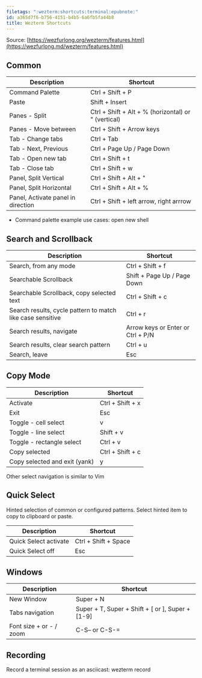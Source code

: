 ```yaml
---
filetags: ":wezterm:shortcuts:terminal:epubnote:"
id: a365d7f6-b756-4151-b4b5-6a6fb5fa44b8
title: Wezterm Shortcuts
---
```


Source:
[https://wezfurlong.org/wezterm/features.html](https://wezfurlong.md/wezterm/features.html)

## Common

| Description | Shortcut |
|----|----|
| Command Palette | Ctrl + Shift + P |
| Paste | Shift + Insert |
| Panes - Split | Ctrl + Shift + Alt + % (horizontal) or " (vertical) |
| Panes - Move between | Ctrl + Shift + Arrow keys |
| Tab - Change tabs | Ctrl + Tab |
| Tab - Next, Previous | Ctrl + Page Up / Page Down |
| Tab - Open new tab | Ctrl + Shift + t |
| Tab - Close tab | Ctrl + Shift + w |
| Panel, Split Vertical | Ctrl + Shift + Alt + " |
| Panel, Split Horizontal | Ctrl + Shift + Alt + % |
| Panel, Activate panel in direction | Ctrl + Shift + left arrow, right arrrow |

- Command palette example use cases: open new shell

## Search and Scrollback

| Description | Shortcut |
|----|----|
| Search, from any mode | Ctrl + Shift + f |
| Searchable Scrollback | Shift + Page Up / Page Down |
| Searchable Scrollback, copy selected text | Ctrl + Shift + c |
| Search results, cycle pattern to match like case sensitive | Ctrl + r |
| Search results, navigate | Arrow keys or Enter or Ctrl + P/N |
| Search results, clear search pattern | Ctrl + u |
| Search, leave | Esc |

## Copy Mode

| Description                   | Shortcut         |
|-------------------------------|------------------|
| Activate                      | Ctrl + Shift + x |
| Exit                          | Esc              |
| Toggle - cell select          | v                |
| Toggle - line select          | Shift + v        |
| Toggle - rectangle select     | Ctrl + v         |
| Copy selected                 | Ctrl + Shift + c |
| Copy selected and exit (yank) | y                |

Other select navigation is similar to Vim

## Quick Select

Hinted selection of common or configured patterns. Select hinted item to
copy to clipboard or paste.

| Description           | Shortcut             |
|-----------------------|----------------------|
| Quick Select activate | Ctrl + Shift + Space |
| Quick Select off      | Esc                  |

## Windows

| Description | Shortcut |
|----|----|
| New Window | Super + N |
| Tabs navigation | Super + T, Super + Shift + \[ or \], Super + \[1-9\] |
| Font size + or - / zoom | C-S– or C-S-= |

## Recording

Record a terminal session as an asciicast: wezterm record

